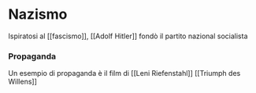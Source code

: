# Nazismo

Ispiratosi al [[fascismo]], [[Adolf Hitler]] fondò il partito nazional socialista

### Propaganda 
Un esempio di propaganda è il film di [[Leni Riefenstahl]] [[Triumph des Willens]] 